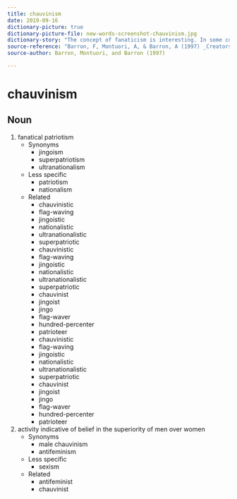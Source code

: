 ```yaml
---
title: chauvinism
date: 2019-09-16
dictionary-picture: true
dictionary-picture-file: new-words-screenshot-chauvinism.jpg
dictionary-story: "The concept of fanaticism is interesting. In some contexts I guess it can be a good thing. Pretty sure the authors didn’t mean the second definition. "
source-reference: "Barron, F, Montuori, A, & Barron, A (1997) _Creators on creating: Awakening and cultivating the imaginative mind_. New York: Pinguin Group"
source-author: Barron, Montuori, and Barron (1997)

---
```



# chauvinism


## Noun

1. fanatical patriotism
	- Synonyms
		- jingoism
		- superpatriotism
		- ultranationalism
	- Less specific
		- patriotism
		- nationalism
	- Related
		- chauvinistic
		- flag-waving
		- jingoistic
		- nationalistic
		- ultranationalistic
		- superpatriotic
		- chauvinistic
		- flag-waving
		- jingoistic
		- nationalistic
		- ultranationalistic
		- superpatriotic
		- chauvinist
		- jingoist
		- jingo
		- flag-waver
		- hundred-percenter
		- patrioteer
		- chauvinistic
		- flag-waving
		- jingoistic
		- nationalistic
		- ultranationalistic
		- superpatriotic
		- chauvinist
		- jingoist
		- jingo
		- flag-waver
		- hundred-percenter
		- patrioteer
2. activity indicative of belief in the superiority of men over women
	- Synonyms
		- male chauvinism
		- antifeminism
	- Less specific
		- sexism
	- Related
		- antifeminist
		- chauvinist